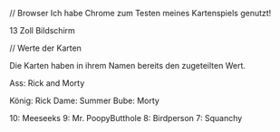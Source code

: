 // Browser
Ich habe Chrome zum Testen meines Kartenspiels genutzt!

13 Zoll Bildschirm

// Werte der Karten

Die Karten haben in ihrem Namen bereits den zugeteilten Wert.

Ass: Rick and Morty

König: Rick 
Dame: Summer 
Bube: Morty

10: Meeseeks
9: Mr. PoopyButthole
8: Birdperson
7: Squanchy